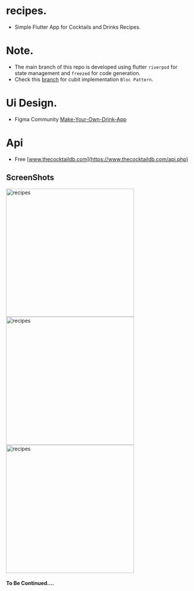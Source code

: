 # recipes.
- Simple Flutter App for Cocktails and Drinks Recipes.

# Note.
- The main branch of this repo is developed using flutter `riverpod` for state management and `freezed` for code generation.
- Check this [branch](https://github.com/mo7amedaliEbaid/recipes/tree/cubit) for cubit implementation `Bloc Pattern`.

# Ui Design.
- Figma Community  [Make-Your-Own-Drink-App](https://www.figma.com/file/wWyRmaSDRSEFx8GqX36O2Y/Make-Your-Own-Drink-App-(Community)?type=design&node-id=2-2&mode=design&t=PTWXrra3sUQWvDbv-0)

# Api
- Free  [www.thecocktaildb.com](https://www.thecocktaildb.com/api.php)

## ScreenShots

<p float="left">
   <img src="https://github.com/mo7amedaliEbaid/recipes/blob/6f4601d604286047b41312d8226815c83fe19bc0/screenShots/onBoarding.jpg" width="350" alt="recipes"/>
   <img src="https://github.com/mo7amedaliEbaid/recipes/blob/6f4601d604286047b41312d8226815c83fe19bc0/screenShots/home.jpg"  width="350" alt="recipes"/>
   <img src="https://github.com/mo7amedaliEbaid/recipes/blob/d73331652cc5f48dc2ddd6160a2e5078d8b2d2de/screenShots/drinks_by_category.jpg"  width="350" alt="recipes"/>
</p>


#### To Be Continued....
